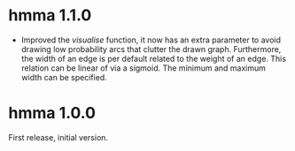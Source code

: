 # hmma 1.1.0 #
* Improved the *visualise* function, it now has an extra parameter to avoid 
  drawing low probability arcs that clutter the drawn graph. Furthermore, the
  width of an edge is per default related to the weight of an edge. This relation
  can be linear of via a sigmoid. The minimum and maximum width can be specified.
  
# hmma 1.0.0
First release, initial version.
